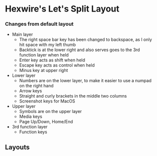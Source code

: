 Hexwire's Let's Split Layout
============================

### Changes from default layout

- Main layer
    - The right space bar key has been changed to backspace, as I only hit space with my left thumb
    - Backtick is at the lower right and also serves goes to the 3rd function layer when held
    - Enter key acts as shift when held
    - Escape key acts as control when held
    - Minus key at upper right
- Lower layer
    - Numbers are on the lower layer, to make it easier to use a numpad on the right hand
    - Arrow keys
    - Straight and curly brackets in the middle two columns
    - Screenshot keys for MacOS
- Upper layer
    - Symbols are on the upper layer
    - Media keys
    - Page Up/Down, Home/End
- 3rd function layer
    - Function keys

## Layouts
